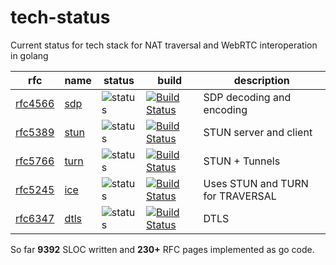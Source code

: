 # tech-status
Current status for tech stack for NAT traversal and WebRTC interoperation in golang


rfc | name  | status | build | description
---|-------|--------|-------|----
[rfc4566](https://tools.ietf.org/html/rfc4566) | [sdp](http://github.com/ernado/sdp)    | ![status](https://img.shields.io/badge/status-alpha-green.svg)  | [![Build Status](https://travis-ci.org/ernado/sdp.svg?branch=master)](https://travis-ci.org/ernado/sdp) | SDP decoding and encoding
[rfc5389](https://tools.ietf.org/html/rfc5389) | [stun](http://github.com/gortc/stun)  | ![status](https://img.shields.io/badge/status-beta-green.svg)  | [![Build Status](https://travis-ci.org/gortc/stun.svg)](https://travis-ci.org/gortc/stun) | STUN server and client 
[rfc5766](https://tools.ietf.org/html/rfc5766) | [turn](http://github.com/ernado/turn)  | ![status](https://img.shields.io/badge/status-dev-blue.svg) | [![Build Status](https://travis-ci.org/ernado/turn.svg)](https://travis-ci.org/ernado/turn) | STUN + Tunnels
[rfc5245](https://tools.ietf.org/html/rfc5245) | [ice](http://github.com/ernado/ice)    | ![status](https://img.shields.io/badge/status-dev-blue.svg)  | [![Build Status](https://travis-ci.org/ernado/ice.svg)](https://travis-ci.org/ernado/ice) | Uses STUN and TURN for TRAVERSAL 
[rfc6347](https://tools.ietf.org/html/rfc6347) | [dtls](http://github.com/ernado/dtls)  | ![status](https://img.shields.io/badge/status-research-orange.svg)  | [![Build Status](https://travis-ci.org/ernado/dtls.svg)](https://travis-ci.org/ernado/dtls) | DTLS

So far **9392** SLOC written and **230+** RFC pages implemented as go code.
